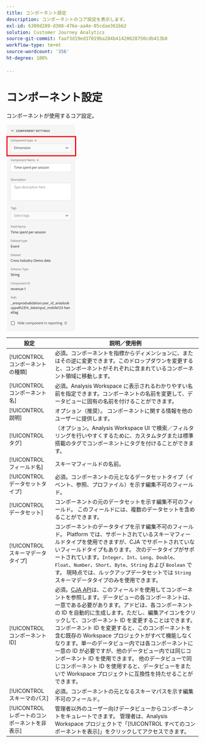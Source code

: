 ```yaml
---
title: コンポーネント設定
description: コンポーネントのコア設定を表示します。
exl-id: 6300d289-d308-476e-aa4e-05cdae361bb2
solution: Customer Journey Analytics
source-git-commit: faaf3d19ed37019ba284b41420628750cdb413b8
workflow-type: tm+mt
source-wordcount: '356'
ht-degree: 100%

---
```


# コンポーネント設定

コンポーネントが使用するコア設定。

![コンポーネント設定](../assets/component-settings.png)

| 設定 | 説明／使用例 |
| --- | --- |
| [!UICONTROL コンポーネントの種類] | 必須。コンポーネントを指標からディメンションに、またはその逆に変更できます。このドロップダウンを変更すると、コンポーネントがそれぞれに含まれているコンポーネント領域に移動します。 |
| [!UICONTROL コンポーネント名] | 必須。Analysis Workspace に表示されるわかりやすい名前を指定できます。コンポーネントの名前を変更して、データビューに固有の名前を付けることができます。 |
| [!UICONTROL 説明] | オプション（推奨）。 コンポーネントに関する情報を他のユーザーに提供します。 |
| [!UICONTROL タグ] | （オプション。Analysis Workspace UI で検索／フィルタリングを行いやすくするために、カスタムタグまたは標準搭載のタグでコンポーネントにタグを付けることができます。 |
| [!UICONTROL フィールド名] | スキーマフィールドの名前。 |
| [!UICONTROL データセットタイプ] | 必須。コンポーネントの元となるデータセットタイプ（イベント、参照、プロファイル）を示す編集不可のフィールド。 |
| [!UICONTROL データセット] | コンポーネントの元のデータセットを示す編集不可のフィールド。 このフィールドには、複数のデータセットを含めることができます。 |
| [!UICONTROL スキーマデータタイプ] | コンポーネントのデータタイプを示す編集不可のフィールド。 Platform では、サポートされているスキーマフィールドタイプを使用できますが、CJA でサポートされていないフィールドタイプもあります。 次のデータタイプがサポートされています。`Integer`、`Int`、`Long`、`Double`、`Float`、`Number`、`Short`、`Byte`、`String` および `Boolean` です。 現時点では、ルックアップデータセットでは `String` スキーマデータタイプのみを使用できます。 |
| [!UICONTROL コンポーネント ID] | 必須。[CJA API](https://adobe.io/cja-apis/docs)は、このフィールドを使用してコンポーネントを参照します。データビューの各コンポーネントは、一意である必要があります。アドビは、各コンポーネントの ID を自動的に生成します。ただし、編集アイコンをクリックして、コンポーネント ID を変更することはできます。コンポーネント ID を変更すると、このコンポーネントを含む既存の Workspace プロジェクトがすべて機能しなくなります。単一のデータビュー内では各コンポーネントに一意の ID が必要ですが、他のデータビュー内では同じコンポーネント ID を使用できます。 他のデータビューで同じコンポーネント ID を使用すると、データビューをまたいで Workspace プロジェクトに互換性を持たせることができます。 |
| [!UICONTROL スキーマのパス] | 必須。コンポーネントの元となるスキーマパスを示す編集不可のフィールド。 |
| [!UICONTROL レポートのコンポーネントを非表示] | 管理者以外のユーザー向けデータビューからコンポーネントをキュレートできます。 管理者は、Analysis Workspace プロジェクトで「[!UICONTROL すべてのコンポーネントを表示]」をクリックしてアクセスできます。 |
